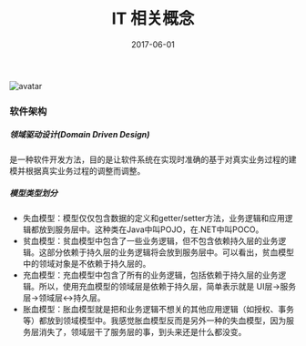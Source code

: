 ﻿---
title: IT 相关概念
tags:
  - IT
categories: 软件工程
date: 2017-06-01
---
![avatar](https://mysite.bj.bcebos.com/images/articles/8b3f0146-2df5-4b66-9adc-65274d413b96.jpg)
 
### 软件架构

##### 领域驱动设计(Domain Driven Design)
是一种软件开发方法，目的是让软件系统在实现时准确的基于对真实业务过程的建模并根据真实业务过程的调整而调整。 
##### 模型类型划分
  - 失血模型：模型仅仅包含数据的定义和getter/setter方法，业务逻辑和应用逻辑都放到服务层中。这种类在Java中叫POJO，在.NET中叫POCO。
  - 贫血模型：贫血模型中包含了一些业务逻辑，但不包含依赖持久层的业务逻辑。这部分依赖于持久层的业务逻辑将会放到服务层中。可以看出，贫血模型中的领域对象是不依赖于持久层的。
  - 充血模型：充血模型中包含了所有的业务逻辑，包括依赖于持久层的业务逻辑。所以，使用充血模型的领域层是依赖于持久层，简单表示就是 UI层->服务层->领域层<->持久层。
  - 胀血模型：胀血模型就是把和业务逻辑不想关的其他应用逻辑（如授权、事务等）都放到领域模型中。我感觉胀血模型反而是另外一种的失血模型，因为服务层消失了，领域层干了服务层的事，到头来还是什么都没变。